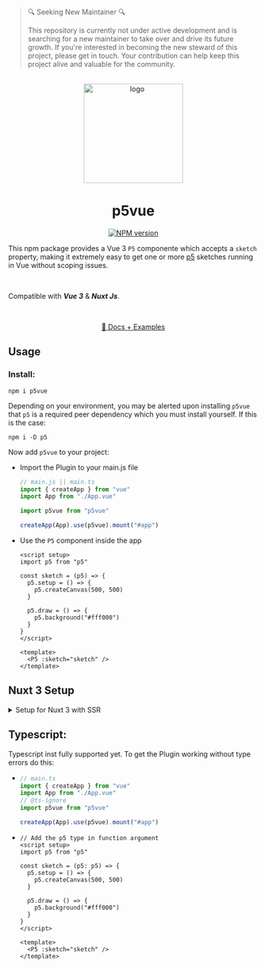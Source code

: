 > 🔍 Seeking New Maintainer 🔍
>
> This repository is currently not under active development and is searching for a new maintainer to take over and drive its future growth. If you're interested in becoming the new steward of this project, please get in touch. Your contribution can help keep this project alive and valuable for the community.

<br>

<div align="center">
<img src="https://github.com/Nico-Mayer/p5vue/blob/main/public/logo.svg" alt="logo" width="200" />
</div>

<h1 align="center">p5vue</h1>

<p align="center">
<a href="https://www.npmjs.com/package/p5vue">
	<img src="https://img.shields.io/npm/v/p5vue" alt="NPM version">
</a>
</p>
<p>
	This npm package provides a  Vue 3 <code>P5</code> componente which accepts a <code>sketch</code/> property, making it extremely easy to get one or more <a href="https://p5js.org/">p5</a> sketches running in Vue without scoping issues.
</p>
<br/>

Compatible with **_Vue 3_** & **_Nuxt Js_**.

<br/>

<p align="center">
	<a href="https://p5vue-homepage.vercel.app/" target="_blank">📘 Docs + Examples</a>
</p>

## Usage

### Install:

```fish
npm i p5vue
```

<p>
Depending on your environment, you may be alerted upon installing <code>p5vue</code> that <code>p5</code> is a required peer dependency which you must install yourself.
If this is the case:
</p>

```fish
npm i -D p5
```

Now add `p5vue` to your project:

- Import the Plugin to your main.js file

  ```javascript
  // main.js || main.ts
  import { createApp } from "vue"
  import App from "./App.vue"

  import p5vue from "p5vue"

  createApp(App).use(p5vue).mount("#app")
  ```

- Use the <code>P5</code> component inside the app

  ```vue
  <script setup>
  import p5 from "p5"

  const sketch = (p5) => {
    p5.setup = () => {
      p5.createCanvas(500, 500)
    }

    p5.draw = () => {
      p5.background("#fff000")
    }
  }
  </script>

  <template>
    <P5 :sketch="sketch" />
  </template>
  ```

## Nuxt 3 Setup

<details>
<summary>Setup for Nuxt 3 with SSR</summary>

##### To set the plugin up for Nuxt 3 we have to use some tricks to get it workin.

- Install p5vue
  ```fish
  npm i p5vue
  ```
- Add Plugin to nuxt

  - Crate a plugins folder in your root directory `~/plugins`
  - add a `p5vue.client.ts` file in the plugins folder
  - Add the plugin to Nuxt like this:

    ```javascript
    // p5vue.client.ts

    import { defineNuxtPlugin } from "#app"
    //@ts-ignore
    import p5vue from "p5vue"
    export default defineNuxtPlugin((nuxtApp) => {
      nuxtApp.vueApp.use(p5vue)
    })
    ```

  - Create a `P5Wrapper.client.vue` file in `~/components`

    ```vue
    // P5Wrapper.client.vue

    <script setup lang="ts">
    const props = defineProps(["sketch"])
    const sketch = props.sketch
    </script>

    <template>
      <P5 :sketch="sketch" />
    </template>
    ```

    We need this wrapper component to ensure p5 only loads on client side.

  - Now we can use our custom Wrapper inside the complete Nuxt App like this:

    ```vue
    // App.vue

    <script setup lang="ts">
    import p5 from "p5"

    const sketch = (p5: p5) => {
      p5.setup = () => {
        p5.createCanvas(500, 500)
      }

      p5.draw = () => {
        p5.background("#fff000")
      }
    }
    </script>
    <template>
      <P5Wrapper :sketch="sketch" />
    </template>
    ```

</details>

## Typescript:

Typescript inst fully supported yet.
To get the Plugin working without type errors do this:

- ```typescript
  // main.ts
  import { createApp } from "vue"
  import App from "./App.vue"
  // @ts-ignore
  import p5vue from "p5vue"

  createApp(App).use(p5vue).mount("#app")
  ```

- ```vue
  // Add the p5 type in function argument
  <script setup>
  import p5 from "p5"

  const sketch = (p5: p5) => {
    p5.setup = () => {
      p5.createCanvas(500, 500)
    }

    p5.draw = () => {
      p5.background("#fff000")
    }
  }
  </script>

  <template>
    <P5 :sketch="sketch" />
  </template>
  ```
